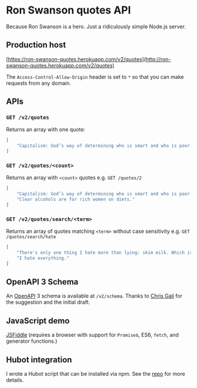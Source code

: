 # Ron Swanson quotes API

Because Ron Swanson is a hero. Just a ridiculously simple Node.js server.

## Production host

[https://ron-swanson-quotes.herokuapp.com/v2/quotes](http://ron-swanson-quotes.herokuapp.com/v2/quotes)

The `Access-Control-Allow-Origin` header is set to `*` so that you can make requests from any domain.

## APIs

### `GET /v2/quotes`

Returns an array with one quote:

```json
[
    "Capitalism: God’s way of determining who is smart and who is poor."
]
```

### `GET /v2/quotes/<count>`

Returns an array with `<count>` quotes e.g. `GET /quotes/2`

```json
[
    "Capitalism: God’s way of determining who is smart and who is poor.",
    "Clear alcohols are for rich women on diets."
]
```

### `GET /v2/quotes/search/<term>`

Returns an array of quotes matching `<term>` without case sensitivity e.g. `GET /quotes/search/hate`

```json
[
    "There's only one thing I hate more than lying: skim milk. Which is water that's lying about being milk.",
    "I hate everything."
]
```

## OpenAPI 3 Schema

An [OpenAPI](https://swagger.io/docs/specification/about/) 3 schema is available at `/v2/schema`. Thanks to [Chris Gali](https://github.com/chrisgali01) for the suggestion and the initial draft.

## JavaScript demo

[JSFiddle](http://jsfiddle.net/7g2w4dhc/27/) (requires a browser with support for `Promise`s, ES6, `fetch`, and generator functions.)

## Hubot integration

I wrote a Hubot script that can be installed via npm. See the [repo](https://github.com/jamesseanwright/hubot-swanson) for more details.
